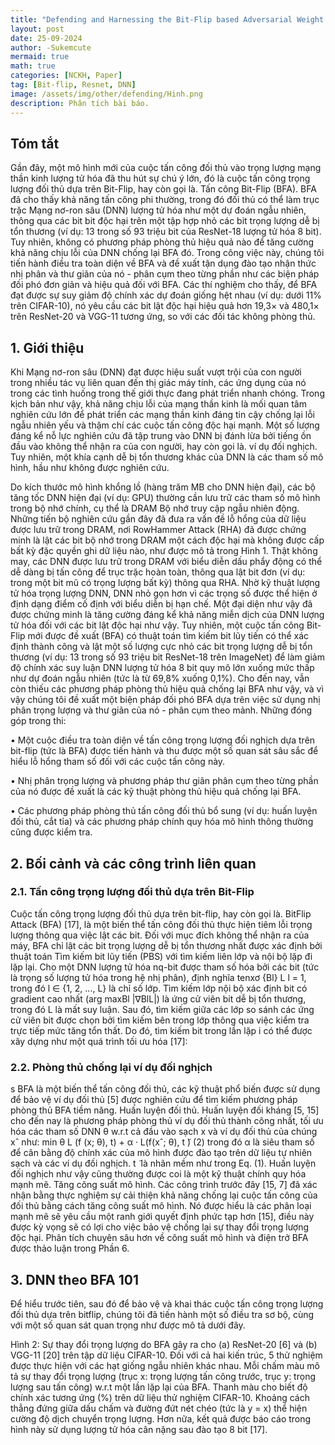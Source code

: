 ```yaml
---
title: "Defending and Harnessing the Bit-Flip based Adversarial Weight Attack"
layout: post
date: 25-09-2024
author: -Sukemcute
mermaid: true
math: true
categories: [NCKH, Paper]
tag: [Bit-flip, Resnet, DNN]
image: /assets/img/other/defending/Hinh.png
description: Phân tích bài báo.
---
```


## Tóm tắt
Gần đây, một mô hình mới của cuộc tấn công đối thủ vào trọng lượng mạng thần kinh lượng tử hóa đã thu hút sự chú ý lớn, đó là cuộc tấn công trọng lượng đối thủ dựa trên Bit-Flip, hay còn gọi là. Tấn công Bit-Flip (BFA). BFA đã cho thấy khả năng tấn công phi thường, trong đó đối thủ có thể làm trục trặc Mạng nơ-ron sâu (DNN) lượng tử hóa như một dự đoán ngẫu nhiên, thông qua các bit bit độc hại trên một tập hợp nhỏ các bit trọng lượng dễ bị tổn thương (ví dụ: 13 trong số 93 triệu bit của ResNet-18 lượng tử hóa 8 bit). Tuy nhiên, không có phương pháp phòng thủ hiệu quả nào để tăng cường khả năng chịu lỗi của DNN chống lại BFA đó. Trong công việc này, chúng tôi tiến hành điều tra toàn diện về BFA và đề xuất tận dụng đào tạo nhận thức nhị phân và thư giãn của nó - phân cụm theo từng phần như các biện pháp đối phó đơn giản và hiệu quả đối với BFA. Các thí nghiệm cho thấy, để BFA đạt được sự suy giảm độ chính xác dự đoán giống hệt nhau (ví dụ: dưới 11% trên CIFAR-10), nó yêu cầu các bit lật độc hại hiệu quả hơn 19,3× và 480,1× trên ResNet-20 và VGG-11 tương ứng, so với các đối tác không phòng thủ.

## **1. Giới thiệu**

Khi Mạng nơ-ron sâu (DNN) đạt được hiệu suất vượt trội của con người trong nhiều tác vụ liên quan đến thị giác máy tính, các ứng dụng của nó trong các tình huống trong thế giới thực đang phát triển nhanh chóng. Trong kịch bản như vậy, khả năng chịu lỗi của mạng thần kinh là mối quan tâm nghiên cứu lớn để phát triển các mạng thần kinh đáng tin cậy chống lại lỗi ngẫu nhiên yếu và thậm chí các cuộc tấn công độc hại mạnh. Một số lượng đáng kể nỗ lực nghiên cứu đã tập trung vào DNN bị đánh lừa bởi tiếng ồn đầu vào không thể nhận ra của con người, hay còn gọi là. ví dụ đối nghịch. Tuy nhiên, một khía cạnh dễ bị tổn thương khác của DNN là các tham số mô hình, hầu như không được nghiên cứu. 

Do kích thước mô hình khổng lồ (hàng trăm MB cho DNN hiện đại), các bộ tăng tốc DNN hiện đại (ví dụ: GPU) thường cần lưu trữ các tham số mô hình trong bộ nhớ chính, cụ thể là DRAM Bộ nhớ truy cập ngẫu nhiên động. Những tiến bộ nghiên cứu gần đây đã đưa ra vấn đề lỗ hổng của dữ liệu được lưu trữ trong DRAM, nơi RowHammer Attack (RHA) đã được chứng minh là lật các bit bộ nhớ trong DRAM một cách độc hại mà không được cấp bất kỳ đặc quyền ghi dữ liệu nào, như được mô tả trong Hình 1. Thật không may, các DNN được lưu trữ trong DRAM với biểu diễn dấu phẩy động có thể dễ dàng bị tấn công để trục trặc hoàn toàn, thông qua lật bit đơn (ví dụ: trong một bit mũ có trọng lượng bất kỳ) thông qua RHA. Nhờ kỹ thuật lượng tử hóa trọng lượng DNN, DNN nhỏ gọn hơn vì các trọng số được thể hiện ở định dạng điểm cố định với biểu diễn bị hạn chế. Một đại diện như vậy đã được chứng minh là tăng cường đáng kể khả năng miễn dịch của DNN lượng tử hóa đối với các bit lật độc hại như vậy. Tuy nhiên, một cuộc tấn công Bit-Flip mới được đề xuất (BFA) có thuật toán tìm kiếm bit lũy tiến có thể xác định thành công và lật một số lượng cực nhỏ các bit trọng lượng dễ bị tổn thương (ví dụ: 13 trong số 93 triệu bit ResNet-18 trên ImageNet) để làm giảm độ chính xác suy luận DNN lượng tử hóa 8 bit quy mô lớn xuống mức thấp như dự đoán ngẫu nhiên (tức là từ 69,8% xuống 0,1%). Cho đến nay, vẫn còn thiếu các phương pháp phòng thủ hiệu quả chống lại BFA như vậy, và vì vậy chúng tôi đề xuất một biện pháp đối phó BFA dựa trên việc sử dụng nhị phân trọng lượng và thư giãn của nó - phân cụm theo mảnh. Những đóng góp trong thi: 

  • Một cuộc điều tra toàn diện về tấn công trọng lượng đối nghịch dựa trên bit-flip (tức là BFA) được tiến hành và thu được một số quan sát sâu sắc để hiểu lỗ hổng tham số đối với các cuộc tấn công này. 

  • Nhị phân trọng lượng và phương pháp thư giãn phân cụm theo từng phần của nó được đề xuất là các kỹ thuật phòng thủ hiệu quả chống lại BFA. 

  • Các phương pháp phòng thủ tấn công đối thủ bổ sung (ví dụ: huấn luyện đối thủ, cắt tỉa) và các phương pháp chính quy hóa mô hình thông thường cũng được kiểm tra.

## **2. Bối cảnh và các công trình liên quan** 

### **2.1. Tấn công trọng lượng đối thủ dựa trên Bit-Flip**

Cuộc tấn công trọng lượng đối thủ dựa trên bit-flip, hay còn gọi là. BitFlip Attack (BFA) [17], là một biến thể tấn công đối thủ thực hiện tiêm lỗi trọng lượng thông qua việc lật các bit. Đối với mục đích không thể nhận ra của máy, BFA chỉ lật các bit trọng lượng dễ bị tổn thương nhất được xác định bởi thuật toán Tìm kiếm bit lũy tiến (PBS) với tìm kiếm liên lớp và nội bộ lặp đi lặp lại. Cho một DNN lượng tử hóa nq-bit được tham số hóa bởi các bit (tức là trọng số lượng tử hóa trong hệ nhị phân), định nghĩa tenxơ {Bl} L l = 1, trong đó l ∈ {1, 2, ..., L} là chỉ số lớp. Tìm kiếm lớp nội bộ xác định bit có gradient cao nhất (arg maxBl |∇BlL|) là ứng cử viên bit dễ bị tổn thương, trong đó L là mất suy luận. Sau đó, tìm kiếm giữa các lớp so sánh các ứng cử viên bit được chọn bởi tìm kiếm bên trong lớp thông qua việc kiểm tra trực tiếp mức tăng tổn thất. Do đó, tìm kiếm bit trong lần lặp i có thể được xây dựng như một quá trình tối ưu hóa [17]:


### **2.2. Phòng thủ chống lại ví dụ đối nghịch**

s BFA là một biến thể tấn công đối thủ, các kỹ thuật phổ biến được sử dụng để bảo vệ ví dụ đối thủ [5] được nghiên cứu để tìm kiếm phương pháp phòng thủ BFA tiềm năng. Huấn luyện đối thủ. Huấn luyện đối kháng [5, 15] cho đến nay là phương pháp phòng thủ ví dụ đối thủ thành công nhất, tối ưu hóa các tham số DNN θ w.r.t cả đầu vào sạch x và ví dụ đối thủ của chúng xˆ như: min θ L (f (x; θ), t) + α · L(f(xˆ; θ), t ̃) (2) trong đó α là siêu tham số để cân bằng độ chính xác của mô hình được đào tạo trên dữ liệu tự nhiên sạch và các ví dụ đối nghịch. t ̃ là nhãn mềm như trong Eq. (1). Huấn luyện đối nghịch như vậy cũng thường được coi là một kỹ thuật chính quy hóa mạnh mẽ. Tăng công suất mô hình. Các công trình trước đây [15, 7] đã xác nhận bằng thực nghiệm sự cải thiện khả năng chống lại cuộc tấn công của đối thủ bằng cách tăng công suất mô hình. Nó được hiểu là các phân loại mạnh mẽ sẽ yêu cầu một ranh giới quyết định phức tạp hơn [15], điều này được kỳ vọng sẽ có lợi cho việc bảo vệ chống lại sự thay đổi trọng lượng độc hại. Phân tích chuyên sâu hơn về công suất mô hình và điện trở BFA được thảo luận trong Phần 6.

## **3. DNN theo BFA 101**

Để hiểu trước tiên, sau đó để bảo vệ và khai thác cuộc tấn công trọng lượng đối thủ dựa trên bitflip, chúng tôi đã tiến hành một số điều tra sơ bộ, cùng với một số quan sát quan trọng như được mô tả dưới đây.


Hình 2: Sự thay đổi trọng lượng do BFA gây ra cho (a) ResNet-20 [6] và (b) VGG-11 [20] trên tập dữ liệu CIFAR-10. Đối với cả hai kiến trúc, 5 thử nghiệm được thực hiện với các hạt giống ngẫu nhiên khác nhau. Mỗi chấm màu mô tả sự thay đổi trọng lượng (trục x: trọng lượng tấn công trước, trục y: trọng lượng sau tấn công) w.r.t một lần lặp lại của BFA. Thanh màu cho biết độ chính xác tương ứng (%) trên dữ liệu thử nghiệm CIFAR-10. Khoảng cách thẳng đứng giữa dấu chấm và đường đứt nét chéo (tức là y = x) thể hiện cường độ dịch chuyển trọng lượng. Hơn nữa, kết quả được báo cáo trong hình này sử dụng lượng tử hóa cân nặng sau đào tạo 8 bit [17].